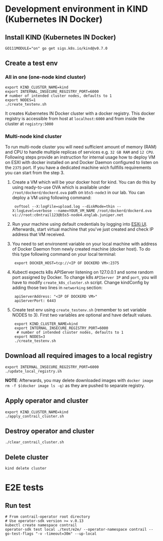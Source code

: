 # Development environment in KIND (Kubernetes IN Docker)

## Install KIND (Kubernetes IN Docker)

    GO111MODULE="on" go get sigs.k8s.io/kind@v0.7.0

## Create a test env

### All in one (one-node kind cluster)
    export KIND_CLUSTER_NAME=kind
    export INTERNAL_INSECURE_REGISTRY_PORT=6000
    # number of intended cluster nodes, defaults to 1
    export NODES=1
    ./create_testenv.sh

It creates Kubernetes IN Docker cluster with a docker registry. This docker registry is accessible from host at `localhost:6000` and from inside the cluster at `registry:5000`

### Multi-node kind cluster

To run multi-node cluster you will need sufficient amount of memory (RAM) and CPU to handle multiple replicas of services e.g. `32 GB RAM` and `12 CPU`. Following steps provide an instruction for internal usage how to deploy VM on ESXI with docker installed on and Docker Daemon configured to listen on the `2375` port. If you have a dedicated machine wich fullfills requirements you can start from the step 3.

1. Create a VM which will be your docker host for kind. You can do this by using ready-to-use OVA which is available under `/root/dockerd/dockerd.ova` path on `b5s5-node3` in our lab. You can deploy a VM using following command:

        ovftool --X:logFile=upload.log --diskMode=thin --X:logLevel=verbose --name=YOUR_VM_NAME /root/dockerd/dockerd.ova  vi://root:c0ntrail123@b5s5-node4.englab.juniper.net
1. Run your machine using default credentials by logging into [ESXi UI](https://b5s5-node4.englab.juniper.net/ui/).
Afterwards, start virtual machine that you've just created and check IP address that VM received.
1. You need to set environemt variable on your local machine with address of Docker Daemon from newly created machine (docker host). To do this type following command on your local terminal:
        
        export DOCKER_HOST=tcp://<IP OF DOCKERD VM>:2375
1. Kubectl expects k8s APIServer listening on 127.0.0.1 and some random port assigned by Docker. To change k8s `APIServer IP` and `port`, you will have to modify `create_k8s_cluster.sh` script. Change kindConfig by adding those two lines in `networking` section:

        apiServerAddress: "<IP OF DOCKERD VM>"
        apiServerPort: 6443
1. Create test env using `create_testenv.sh` (remember to set variable NODES to 3). First two variables are optional and have default values.

        export KIND_CLUSTER_NAME=kind
        export INTERNAL_INSECURE_REGISTRY_PORT=6000
         # number of intended cluster nodes, defaults to 1
        export NODES=3
        ./create_testenv.sh

## Download all required images to a local registry
    export INTERNAL_INSECURE_REGISTRY_PORT=6000
    ./update_local_registry.sh
   **NOTE**: Afterwards, you may delete downloaded images with `docker image rm -f $(docker image ls -q)` as they are pushed to separate registry.

## Apply operator and cluster
    export KIND_CLUSTER_NAME=kind
    ./apply_contrail_cluster.sh

## Destroy operator and cluster

    ./clear_contrail_cluster.sh

## Delete cluster

    kind delete cluster

# E2E tests

## Run test

    # From contrail-operator root directory
    # Use operator-sdk version >= v.0.13
    kubectl create namespace contrail
    operator-sdk test local ./test/e2e/ --operator-namespace contrail --go-test-flags "-v -timeout=30m" --up-local
